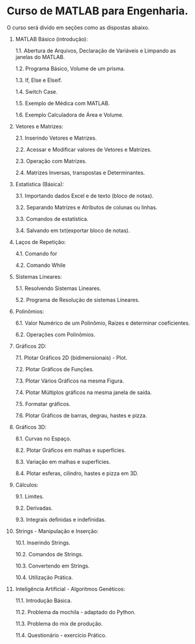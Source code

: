 # Curso de MATLAB para Engenharia.

O curso será divido em seções como as dispostas abaixo.

1. MATLAB Básico (introdução):

	1.1. Abertura de Arquivos, Declaração de Variáveis e Limpando as janelas do MATLAB.

	1.2. Programa Básico, Volume de um prisma.

	1.3. If, Else e Elseif.

	1.4. Switch Case.

	1.5. Exemplo de Médica com MATLAB.

	1.6. Exemplo Calculadora de Área e Volume.

2. Vetores e Matrizes:

	2.1. Inserindo Vetores e Matrizes.

	2.2. Acessar e Modificar valores de Vetores e Matrizes.

	2.3. Operação com Matrizes.

	2.4. Matrizes Inversas, transpostas e Determinantes.


3. Estatística (Básica):

	3.1. Importando dados Excel e de texto (bloco de notas).

	3.2. Separando Matrizes e Atributos de colunas ou linhas.

	3.3. Comandos de estatística.

	3.4. Salvando em txt(exportar bloco de notas).


4. Laços de Repetição:

	4.1. Comando for

	4.2. Comando While

	
5. Sistemas Lineares:

	5.1. Resolvendo Sistemas Lineares.

	5.2. Programa de Resolução de sistemas Lineares.


6. Polinômios:

	6.1. Valor Numérico de um Polinômio, Raízes e determinar coeficientes.

	6.2. Operações com Polinômios.


7. Gráficos 2D:

	7.1. Plotar Gráficos 2D (bidimensionais) - Plot.

	7.2. Plotar Gráficos de Funções.

	7.3. Plotar Vários Gráficos na mesma Figura.

	7.4. Plotar Múltiplos gráficos na mesma janela de saída.

	7.5. Formatar gráficos.

	7.6. Plotar Gráficos de barras, degrau, hastes e pizza.


8. Gráficos 3D:

	8.1. Curvas no Espaço.

	8.2. Plotar Gráficos em malhas e superfícies.

	8.3. Variação em malhas e superfícies.

	8.4. Plotar esferas, cilindro, hastes e pizza em 3D.


9. Cálculos:

	9.1. Limites.

	9.2. Derivadas.

	9.3. Integrais definidas e indefinidas.


10. Strings - Manipulação e Inserção:

	10.1. Inserindo Strings.

	10.2. Comandos de Strings.

	10.3. Convertendo em Strings.

	10.4. Utilização Prática.


11. Inteligência Artificial - Algoritmos Genéticos:

	11.1. Introdução Básica.

	11.2. Problema da mochila - adaptado do Python.

	11.3. Problema do mix de produção.

	11.4. Questionário - exercício Prático.

